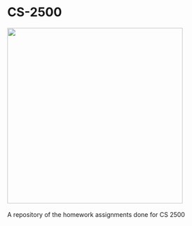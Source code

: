 # CS-2500
<img src="https://miro.medium.com/v2/resize:fit:0/0*sRJQy9-CU_5H7wS3.png" height="400"/><br/>
<br/>
A repository of the homework assignments done for CS 2500
